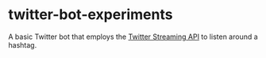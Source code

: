 # twitter-bot-experiments

A basic Twitter bot that employs the [Twitter Streaming API](https://dev.twitter.com/streaming/reference/post/statuses/filter) to listen around a hashtag.
